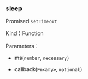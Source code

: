 
### sleep


Promised `setTimeout`


Kind：Function


Parameters：

- ms(`number`, `necessary`) 


- callback(`Fn<any>`, `optional`) 

